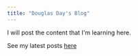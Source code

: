 ```yaml
---
title: "Douglas Day's Blog"
---
```


I will post the content that I'm learning here.

See my latest posts [here](http://dday.us/blog)
